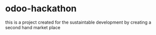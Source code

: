 # odoo-hackathon
this is a project created for the sustaintable development by creating a second hand market place
